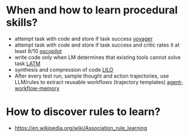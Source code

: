 # When and how to learn procedural skills?
- attempt task with code and store if task success [voyager](papers/voyager.md)
- attempt task with code and store if task success and critic rates it at least 8/10 [oscopilot](papers/oscopilot.md)
- write code only when LM determines that existing tools cannot solve task [LATM](papers/LATM.md)
- synthesis and compression of code [LILO](../papers/LILO.md)
- After every test run, sample thought and action trajectories, use LLM/rules to extract reusable workflows (trajectory templates) [agent-workflow-memory](../papers/agent-workflow-memory.md)
# How to discover rules to learn?
- https://en.wikipedia.org/wiki/Association_rule_learning